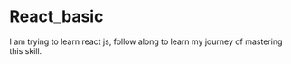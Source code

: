 # React_basic
I am trying to learn react js, follow along to learn my journey of mastering this skill.
